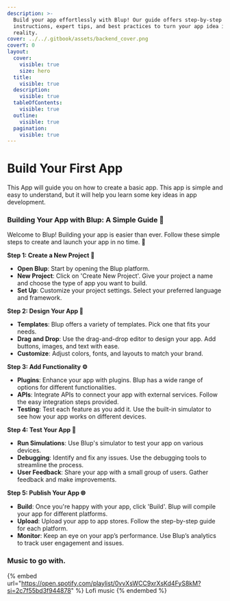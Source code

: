 ```yaml
---
description: >-
  Build your app effortlessly with Blup! Our guide offers step-by-step
  instructions, expert tips, and best practices to turn your app idea into
  reality.
cover: ../../.gitbook/assets/backend_cover.png
coverY: 0
layout:
  cover:
    visible: true
    size: hero
  title:
    visible: true
  description:
    visible: true
  tableOfContents:
    visible: true
  outline:
    visible: true
  pagination:
    visible: true
---
```


# Build Your First App

This App will guide you on how to create a basic app. This app is simple and easy to understand, but it will help you learn some key ideas in app development.

### Building Your App with Blup: A Simple Guide 🚀

Welcome to Blup! Building your app is easier than ever. Follow these simple steps to create and launch your app in no time. 🌟

**Step 1: Create a New Project 📂**

* **Open Blup**: Start by opening the Blup platform.
* **New Project**: Click on 'Create New Project'. Give your project a name and choose the type of app you want to build.
* **Set Up**: Customize your project settings. Select your preferred language and framework.

**Step 2: Design Your App 🎨**

* **Templates**: Blup offers a variety of templates. Pick one that fits your needs.
* **Drag and Drop**: Use the drag-and-drop editor to design your app. Add buttons, images, and text with ease.
* **Customize**: Adjust colors, fonts, and layouts to match your brand.

**Step 3: Add Functionality ⚙️**

* **Plugins**: Enhance your app with plugins. Blup has a wide range of options for different functionalities.
* **APIs**: Integrate APIs to connect your app with external services. Follow the easy integration steps provided.
* **Testing**: Test each feature as you add it. Use the built-in simulator to see how your app works on different devices.

**Step 4: Test Your App 🧪**

* **Run Simulations**: Use Blup's simulator to test your app on various devices.
* **Debugging**: Identify and fix any issues. Use the debugging tools to streamline the process.
* **User Feedback**: Share your app with a small group of users. Gather feedback and make improvements.

**Step 5: Publish Your App 🌐**

* **Build**: Once you're happy with your app, click 'Build'. Blup will compile your app for different platforms.
* **Upload**: Upload your app to app stores. Follow the step-by-step guide for each platform.
* **Monitor**: Keep an eye on your app’s performance. Use Blup’s analytics to track user engagement and issues.

### Music to go with.

{% embed url="https://open.spotify.com/playlist/0vvXsWCC9xrXsKd4FyS8kM?si=2c7f55bd3f944878" %}
Lofi music
{% endembed %}
